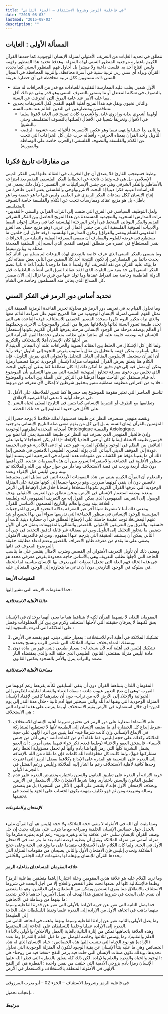 ```yaml
---
title: "في فاعلية الرمز وشروط الاستئناف – الجزء الثاني"
date: "2015-08-03"
lastmod: "2015-08-03"
description: ""
---
```

## **المسألة الأولى : الغايات**

ننطلق في تحديد الغايات من التعريف الأمثولي لمنزلة الإنسان الوجودية كما حددها القرآن الكريم باعتباره مرجعية المنظور السني لهذه المنزلة. وهدفنا تحديد هذا المنظور وفهمه وليس اقناع أحد به. فلست داعية ولا مبشرا بل أحاول فهم المنظور السني كما يحدده القرآن ويراه أي سني ربي تربية سنية في أسرة محافظة. والتربية المحافظة في المجال السني ذات مستويين ككل تربية محافظة في أي حضارة عريقة:

* الأول شعبي يغلب عليه الممارسة التقليدية للعبادات مع قدر من الخرافات له صلة بالتصوف في شكله المعتدل أو ما يسمى بالتصوف السني وهو قدر يبقى مع ذلك أقل مما عليه الأمر عند عامة الفرق التي انحرفت عن السنة.
* والثاني نخبوي ويقل فيه هذا المزيج لغلبة الفهم النقدي لكل التحريفات بحدين متناقضين ومتصارعين في التدين العالم عند نخب السنة.
  + أولهما أشعري بداية ورازوي غاية. والأشعرية كادت تصبح في الغاية لاهوتا سلبيا في الأقوال وتخريفا شعبيا في الأفعال (لصلتها بالتصوف المتفلسف وحتى بالتشيع).
  + والثاني بدأ حنبليا وانتهى تيميا وهو عكس الأشعرية: فأقواله شبه حشوية -لرفضه التأويل وأخذ القرآن بمعناه الحرفي- وأفعاله حرب على كل الخرافات التي نتجت عن الكلام والفلسفة والتصوف الفلسفي (والحرب خاصة على الوساطة والقبورية).

## **من مفارقات تاريخ فكرنا**

وطبعا فسيعجب القارئ فلا يصدق أن جل التخريف في العقائد علتها ليس الفكر الديني الإسلامي -بل هي فيه وثنيات ناتجة عن انحطاط الفكر الفلسفي القديم بعد امتزاجه بالأساطير والفكر الشرقي وهي من جنس الإسرائيليات في التفسير : وكل ذلك يسمى في الدراسات الدينية فكرا دينيا إذ البحث الانثروبولوجي والفلسفي يعتبر الدين ظاهرة من إنتاج الإنسان ككل مبدعات الفكر الرمزي غير العلمي وليس فيها ما هو حقيقة وما هو باطل- بل هو مزيج عقائد وممارسات نتجت عن الكلام والفلسفة خاصة التصوف المتفلسف.  
ولعل التوظيف السياسي في الفرق التي ضمت إلى التراث القرآني والسني -النقديين- تراث المدارس السحرية والتنجيمية المستمدة من هذا المزيج الحاصل بين الفكر الشرقي القديم والفكر اليوناني المنحط في أواخر المرحلة الهلنستية كما في رسائل إخوان الصفا والأدبيات الصوفية الفلسفية التي من جنس أعمال ابن عربي (وهو مزيج حصل بعد الغزو المقدوني للشام ومصر والعراق) وتكون المدارس الهلنستية. (وقد حاول ابن خلدون ما يستطيع في عرضه للعلوم والمعارف أن يصفي المعرفة العقلية والنقلية من الخرافات بقدر المستطاع في عصره من منطلق الموقف النقدي الذي أنسبه إلى السلفية المحدثة ممثلة به وبابن تيمية).  
وما يسمى بالفكر السني الذي عرف خاصة بالتصدي لهذه النزعات لم يسلم من التأثر كما يحدث دائما بين المتصارعين إذ تكون النتيجة أخذ كلا الصفين من الثاني بعض صفاته لكن ما يؤكد عليه القرآن من نقد للتحريف أولا ولمبدأ « هذا ما وجدنا عليه آباءنا » ثانيا عصم الفكر السني إلى حد بعيد من التلوث الذي افقد عقائد الفرق التي أنشأت الباطنيات قبل الدولة الفاطمية وخاصة بعد انفراط عقدها وما تولد عنها من فرق ما تزال إلى الآن مصدر كل الصداع الذي يعاني منه المسلمون وخاصة في الشام.

## **تحديد أساس دور الرمز في الفكر السني**

وما نحاول القيام به في تعريف دور الرمز هو محاولة تحرير القاعدة الرمزية العميقة التي تمثل الفهم السني لمنزلة الإنسان الوجودية من هذا المزيج لفهم علل صراعه الدائم معها والذي نراه يتكرر اليوم تكررا سيحدد المصير الحقيقي للاستئناف. فهذه القاعدة هي التي تحدد طبيعة تصور السنة لذاتها ولعلاقاتها بغيرها من البشر والموجودات الأخرى وبجملتهما أو العالم بوصفه مرحلة من الوجود الإنساني مرحلة يعرفها القرآن الكريم بكونها إستعمارا للإنسان فيه بوصفه خليفة عليه أي ساهرا على نظامه بمعايير تحددها القيم القرآنية التي من أجلها كان الإنسان أهلا للاستخلاف والتكريم.  
ولما كان كل الإشكال في الخلط بين العقائد السوية والخرافات علته أن المعاني الدينية لا تقال بأسلوب يمكن فهمه بالتحليل بل تقال بأسلوب يفرض اللجوء إلى التأويل -وقد رأينا أن القرآن يستعمل الأسلوبين المثالي القابل للتحليل والأمثولي الذي يفرض التأويل- فإن الكلام هنا يتعلق بعرض القرآن لمقومات منزلة الإنسان الوجودية عرضا قصصيا رمزيا يمكن أن نصل فيه إلى فهم دقيق ما أمكن ذلك إذا كان منطلقنا كما ينبغي أن يكون البحث الذي تخلص من دعوى معرفة تتجاوز المنهجية العلمية التي يفرضها التسليم بأن الموضوع له قيام مستقل عن الباحث مهما أفرطنا في التركيز على الصلة بين الذات والموضوع.  
فلا بد من افتراض منظومة منطقية تتميز بتحقيق شرطين لا إمكان لأي معرفة من دونهما :

1. تناسق العناصر التي تعتبر مقومة للموضوع بعد حصرها كما تتعين للملاحظة على الأقل في مرحلة أولية لا تدعي لها الفرضية الإطلاق.
2. وتطابقها مع الظرف أو الشرط الإنساني كما يتبين في التاريخ الفعلي لحياة البشر على الأقل في حدود المعلوم إلى حد تلك اللحظة.

وبقصد منهجي سنصرف النظر عن طبيعة قدسيتها. لذلك فكلامنا لا يوجه حصرا إلى المؤمنين بالقرآن إيمان السنة به بل إلى كل من يفهم معنى صلة التاريخ الإنساني بمرجعية أصحابه المحددة لنظرتهم الوجودية Ontologique والقيمية Axiologique.  
وإذن فالخيار المنهجي الذي نصرف فيه النظر عن طبيعة القدسية يعني أننا نضع بين قوسين طبيعة الاعتقاد إيمانيا كان أو حتى الحاديا (الإلحاد -إذا لم يكن احتجاجا لا واعيا على التناقض بين الظلم في الوجود وإطلاق القدرة- فهو حتى لو ادعى اللاأدرية هو في الحقيقة عودة إلى الموقف الديني البدائي الذي يؤله المجرى الطبيعي اللامتعين في شخص إله).  
ذلك أن ما يعنينا مؤقتا هو الكشف عن مقومات هذه المنزلة في المرجعية التي يستند إليها منظور الأغلبية في الجماعة. والاستقراء السريع يبين أن هذه المقومات عديدة. لكن أهمها دون شك أربعة وردت في قصة الاستخلاف وما دار من حوار حوله بين الله والملائكة ثم بينه وبين ابليس قبل الإغراء وبعده.  
والمعلوم أن القرآن الكريم يتبنى من هذه المقومات الأربعة اثنين في مقابل اثنين يعتبرهما ناقصين دون أن ينفي كونهما مبررين. وهو يرجعها جميعا إلى كونها مترتبة على المنزلة الوجودية التي عرفها القرآن الكريم بكونها استخلافا وامتحانا خلال قبل الإهباط إلى الأرض وبعده بوصفه استعمار الإنسان في الأرض. ونحن ننطلق من التعريف الأمثولي بهدف الوصول إلى التعريف المفهومي الذي يمكن القول إنه مع التعريف المفهومي لله ولطبيعة العلاقة بينه وبين والعالم والتاريخ المضمون الأساسي للقرآن .  
ومعنى ذلك أننا لا نشترط شيئا آخر غير المعرفة بدلالة التحديد الرمزي للمرجعيات المؤسسة للوجود الإنساني في منظور الجماعة التي ندرسها سواء آمن بها الجميع أو شذ عنهم البعض.فلا توجد عقيدة حاصلة على الإجماع المطلق في أي حضارة دينية كانت أو فلسفية. والفرق بين التعريفين الأمثولي بالقصص والمثالي بالمفهومات يتمثل في أن الأول يتضمن ما يتجاوز التحليل إلى التأويل ومن ثم بفضالة غير قابلة لدقيق التحديد في حين أن الثاني يمكن أن يستنفد الحقيقة التي يترجم عنها المفهوم. ومن ثم فالتعريف الأمثولي يضفي على ما يقدم من معرفة طابع الاعتراف بالقصور وعدم ادعاء مطابقة حقيقة الموضوع المعرف في ذاتها.  
ومعنى ذلك أن تأويل التعريف الأمثولي أي القصص وضرب الأمثال يقتصر على ما يناسب الحاجة التي لأجلها نطلب التعريف وهي بالأساس حاجة محدودة بغرض معرفي محدد هو في هذه الحالة فهم العلة التي تجعل الصفات التي يعرف بها الإنسان مناسبة لما نلحظه في سلوكه في الوجود التاريخي دون أن ندعي ما يتجاوزه إلى الوجود المتعالي عليه.

#### **المقومات الأربعة**

فما المقومات الاربعة التي نشير إليها :

###### **عائقا الأهلية الاستخلافية**

المقومان اللذان لا ينفيهما القرآن لكنه لا يتبناهما هما ما يعني أنهما يوجدان في الإنسان بحق لكنهما لا يعرفان حقيقته التي لأجلها استخلف وكرم من بين كل المخلوقات وفضل على الملائكة التي أمرت بالسجود إليه :

1. تشكيك الملائكة في أهلية آدم للاستخلاف : بمعيار خلقي ديني. فهو يفسد في الأرض ويسفك الدماء بخلاف سلوك الملائكة التي تقدس للرب وتسبح بحمده.
2. تشكيك إبليس في أهلية آدم لأن يسجد له : بمعيار طبيعي ديني. فهو من مادة دون مادة ابليس منزلة بمقتضى القانون الطبيعي الذي خلقه الله والذي بمقتضاه النار تصعد والتراب ينزل والأمر بالسجود يعكس القانون.

###### **مساعدا الأهلية الاستخلافية**

المقومان اللذان يتبناهما القرآن دون أن ينفي السابقين لكأنه يقرهما رغم كونهما من العيوب -وهي إن صح التعبير عيوب مادته : سفك الدماء والفساد لقابليته للنكوص إلى الحيوانية والإخلاد إلى الأرض لأنه من تراب- دون أن يعتبرهما كافيين لإفقاد الإنسان المنزلة الوجودية التي وهبها له الله والتي سيختبر فيها آدم ثانية -خلال مدة النذر إلى يوم الدين- أي خلال استعماره في الأرض بقيم الاستخلاف أو بما يترتب على هذه المنزلة التي هي الاستخلاف :

1. علم الأسماء استعارة على دور الرمز في تحقيق شروط أهلية الإنسان للاستخلاف -شرط إبداع كل الحضارة أي ما يضيفه الإنسان إلى الطبيعة لأنها لا تستطيع المشاركة في الإبداع الإنساني وإن كانت شرطا فيه- كما يتبين من الرد الإلهي على حجة الملائكة وكذلك على حجة إبليس. فما تلقاه آدم من كلمات أتمه -وهي أذن من جنس الأسماء- فاستحق العفو والاجتباء (وطبعا فعدم ذكر حواء فيهما يعني أمرين : أن العفو يشمل البشرية كلها التي رمز إليها هنا بآدم وأنها لم تحمل مسؤولية الخطأ رغم مشاركتها فيها). ولما كانت كل مخلوقات الله كلمات فإن ما تلقاه من الله بالإضافة إلى القدرة على التسمية هو القدرة على الإبداع وكلاهما بفضل الرمز التي اعتبرت وحدها كافية لأهلية الاستخلاف رغم ما اشار إليه الملائكة وإبليس ورغم الفشل في التجربة الأولى.
2. حرية الإرادة أو القدرة على تطبيق القانون والسنن باختياره وتفترض القدرة على عدم تطبيق القانون والسنن باختياره. وهذا شرط الامتحان خلال الاستعمار في الأرض. وبخلاف الإمتحان الأول فإنه لا يقتصر على النهي (الأكل من الشجرة) بل هو يتضمن رسالة وشريعة ومن ثم فهو تكليف بمهمة يكون الحساب على الجهد والقصد في تحقيقها.

###### **الإمتحان و المقومات**

ومما يثبت أن الله في الأمثولة لا ينفي حجة الملائكة ولا حجة إبليس هو أن القرآن مليء بالجدل حول خصائص الإنسان الخلقية وصراعه مع ما يترتب على منزلته بحيث إن جل وصف القرآن للإنسان سلبي -في علاقته بذاته وبغيره وبربه- رغم كونه يعتبره مكرما وذا منزلة أسمى من منزلة الملائكة ويقبل أن يعطيه فرصة ثانية بعد ما بدر منه في الامتحان الأول في الجنة. ولما كان الكلام على الاستخلاف متقدما على ما وقع في الجنة وعلى حجج الملائكة وتحدي إبليس فإن الامتحان الأول والثاني يصبحان من مقومات المنزلة التي يحددها القرآن للإنسان ويؤهله لها بمقومات كيانه الخِلقي والخُلقي.

#### **علاقة المقومان المساعدان بفاعلية الرمز**

وما نريد الكلام عليه هو علاقة هذين المقومين وعلة اعتبارنا إياهما متعلقين بفاعلية الرمز؟ وطبعا فالإشكالية كلها لم نضعها تحت نظر الفحص والعلاج إلا من أجل البحث في شروط الاستئناف بالانطلاق مما يقوي السندين ويمكن من السلطان على العائقين. وهو ما يقتضي أن نقدم على البحث في شروط تحقيق هذا الهدف أن نصل الأمرين أحدهما بالآخر بتحديد ما بينهما من وساطة في الاتجاهين:  
فما يصل الثانية التي تعبر عن حرية الإرادة بالأولى التي تعبر عن قدرة الفاعلية وسيط بينهما يذهب في اتجاهه الأول من الإرادة إلى القدرة علميا وتقنيا (للسلطان على الحاجة إلى الطبيعة)  
وما يصل الأولى بالثانية تعبر عن إرادة الفاعلية وسيط بينهما يذهب في اتجاهه الثاني من القدرة إلى الإرادة عمليا وخلقيا (للسلطان على الحاجة إلى المجتمع).  
وهذه العلاقة باتجاهيها تمكن من إنارة الثانية بالغاية (العمل والأخلاق) والأولى بالأداة ( العلم والتقنية). وما يؤسس لثلاثتها وخاصة للوصل بين ما قبل العلم (القدرة) وما بعده (الإرادة) هو نوع الحياة التي تنتسب إليها هذه الخصائص : حياة الإنسان الذي له هذه الخصائص وهي ما عليه ينتأ الإنسان عن بقية الوجود لتكون له المنزلة الوجودية التي نحاول تحديدها. وبذلك تكون صفات الإنسان التي حلت فيه برمز النفخ -نفخنا فيه من روحنا- هي : الوجود والحياة والقدرة والعلم والإرادة. لكن ذلك كله يتعلق بالفطرة التي فطر الله عليها الإنسان رمزا بآدم بزوجي الآدمية التي خلقت من نفس واحدة : الفطرة هي اثر النفخ الإلهي في الأمثولة المتعلقة بالاستخلاف والاستعمار في الأرض.

---

في فاعلية الرمز وشروط الاستئناف – الجزء 02 – أبو يعرب المرزوقي

إعجاب تحميل...

### *مرتبط*